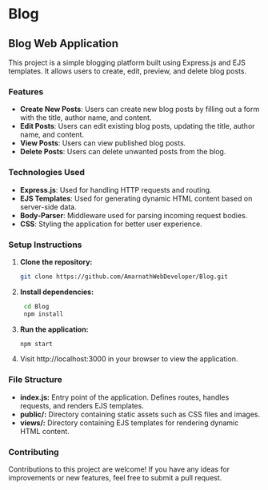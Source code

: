 # Blog

## Blog Web Application

This project is a simple blogging platform built using Express.js and EJS templates. It allows users to create, edit, preview, and delete blog posts.

### Features
- **Create New Posts**: Users can create new blog posts by filling out a form with the title, author name, and content.
- **Edit Posts**: Users can edit existing blog posts, updating the title, author name, and content.
- **View Posts**: Users can view published blog posts.
- **Delete Posts**: Users can delete unwanted posts from the blog.

### Technologies Used
- **Express.js**: Used for handling HTTP requests and routing.
- **EJS Templates**: Used for generating dynamic HTML content based on server-side data.
- **Body-Parser**: Middleware used for parsing incoming request bodies.
- **CSS**: Styling the application for better user experience.

### Setup Instructions
1. **Clone the repository:**
   ```bash
   git clone https://github.com/AmarnathWebDeveloper/Blog.git
   
2. **Install dependencies:**
   ```bash
    cd Blog
    npm install
3. **Run the application:**
   ```bash
   npm start
4. Visit http://localhost:3000 in your browser to view the application.
   
### File Structure
- **index.js:** Entry point of the application. Defines routes, handles requests, and renders EJS templates.
- **public/:** Directory containing static assets such as CSS files and images.
- **views/:** Directory containing EJS templates for rendering dynamic HTML content.

### Contributing
Contributions to this project are welcome! If you have any ideas for improvements or new features, feel free to submit a pull request.
